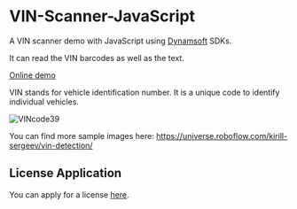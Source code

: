 # VIN-Scanner-JavaScript

A VIN scanner demo with JavaScript using [Dynamsoft](https://www.dynamsoft.com/) SDKs.

It can read the VIN barcodes as well as the text.

[Online demo](https://tony-xlh.github.io/VIN-Scanner-JavaScript/)

VIN stands for vehicle identification number. It is a unique code to identify individual vehicles.

![VINcode39](https://github.com/user-attachments/assets/86ed744c-15fa-49c6-a448-7d101a97215a)


You can find more sample images here: <https://universe.roboflow.com/kirill-sergeev/vin-detection/>

## License Application

You can apply for a license [here](https://www.dynamsoft.com/customer/license/trialLicense/?product=dcv&package=cross-platform).
